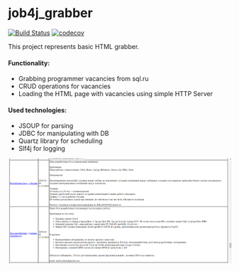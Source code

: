 # job4j_grabber
[![Build Status](https://travis-ci.org/ShamRail/job4j_grabber.svg?branch=master)](https://travis-ci.org/ShamRail/job4j_grabber)
[![codecov](https://codecov.io/gh/ShamRail/job4j_grabber/branch/master/graph/badge.svg)](https://codecov.io/gh/ShamRail/job4j_grabber)

This project represents basic HTML grabber.

#### Functionality:
- Grabbing programmer vacancies from sql.ru
- CRUD operations for vacancies
- Loading the HTML page with vacancies using simple HTTP Server 

#### Used technologies:
- JSOUP for parsing
- JDBC for manipulating with DB
- Quartz library for scheduling 
- Slf4j for logging

![img](./img/img.png)